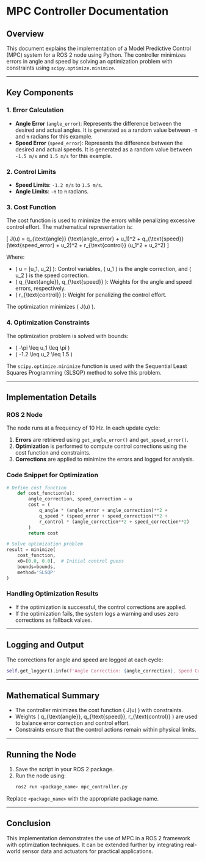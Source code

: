 # MPC Controller Documentation

## Overview
This document explains the implementation of a Model Predictive Control (MPC) system for a ROS 2 node using Python. The controller minimizes errors in angle and speed by solving an optimization problem with constraints using `scipy.optimize.minimize`.

---

## Key Components

### 1. Error Calculation
- **Angle Error** (`angle_error`): Represents the difference between the desired and actual angles. It is generated as a random value between `-π` and `π` radians for this example.
- **Speed Error** (`speed_error`): Represents the difference between the desired and actual speeds. It is generated as a random value between `-1.5 m/s` and `1.5 m/s` for this example.

### 2. Control Limits
- **Speed Limits**: `-1.2 m/s` to `1.5 m/s`.
- **Angle Limits**: `-π` to `π` radians.

### 3. Cost Function
The cost function is used to minimize the errors while penalizing excessive control effort. The mathematical representation is:

\[
J(u) = q_{\text{angle}} (\text{angle\_error} + u_1)^2 + q_{\text{speed}} (\text{speed\_error} + u_2)^2 + r_{\text{control}} (u_1^2 + u_2^2)
\]

Where:
- \( u = [u_1, u_2] \): Control variables, \( u_1 \) is the angle correction, and \( u_2 \) is the speed correction.
- \( q_{\text{angle}}, q_{\text{speed}} \): Weights for the angle and speed errors, respectively.
- \( r_{\text{control}} \): Weight for penalizing the control effort.

The optimization minimizes \( J(u) \).

### 4. Optimization Constraints
The optimization problem is solved with bounds:
- \( -\pi \leq u_1 \leq \pi \)
- \( -1.2 \leq u_2 \leq 1.5 \)

The `scipy.optimize.minimize` function is used with the Sequential Least Squares Programming (SLSQP) method to solve this problem.

---

## Implementation Details

### ROS 2 Node
The node runs at a frequency of 10 Hz. In each update cycle:
1. **Errors** are retrieved using `get_angle_error()` and `get_speed_error()`.
2. **Optimization** is performed to compute control corrections using the cost function and constraints.
3. **Corrections** are applied to minimize the errors and logged for analysis.

### Code Snippet for Optimization
```python
# Define cost function
    def cost_function(u):
        angle_correction, speed_correction = u
        cost = (
            q_angle * (angle_error + angle_correction)**2 +
            q_speed * (speed_error + speed_correction)**2 +
            r_control * (angle_correction**2 + speed_correction**2)
        )
        return cost

# Solve optimization problem
result = minimize(
    cost_function,
    x0=[0.0, 0.0],  # Initial control guess
    bounds=bounds,
    method='SLSQP'
)
```

### Handling Optimization Results
- If the optimization is successful, the control corrections are applied.
- If the optimization fails, the system logs a warning and uses zero corrections as fallback values.

---

## Logging and Output
The corrections for angle and speed are logged at each cycle:
```python
self.get_logger().info(f'Angle Correction: {angle_correction}, Speed Correction: {speed_correction}')
```

---

## Mathematical Summary
- The controller minimizes the cost function \( J(u) \) with constraints.
- Weights \( q_{\text{angle}}, q_{\text{speed}}, r_{\text{control}} \) are used to balance error correction and control effort.
- Constraints ensure that the control actions remain within physical limits.

---

## Running the Node
1. Save the script in your ROS 2 package.
2. Run the node using:
   ```bash
   ros2 run <package_name> mpc_controller.py
   ```

Replace `<package_name>` with the appropriate package name.

---

## Conclusion
This implementation demonstrates the use of MPC in a ROS 2 framework with optimization techniques. It can be extended further by integrating real-world sensor data and actuators for practical applications.
